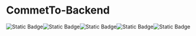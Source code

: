 # CommetTo-Backend
![Static Badge](https://img.shields.io/badge/Express%20js-000000?style=for-the-badge&logo=express&logoColor=white)![Static Badge](https://img.shields.io/badge/PostgreSQL-316192?style=for-the-badge&logo=postgresql&logoColor=white)![Static Badge](https://img.shields.io/badge/Postman-FF6C37?style=for-the-badge&logo=Postman&logoColor=white)![Static Badge](https://img.shields.io/badge/TypeScript-007ACC?style=for-the-badge&logo=typescript&logoColor=white)![Static Badge](https://img.shields.io/badge/axios-671ddf?&style=for-the-badge&logo=axios&logoColor=white)